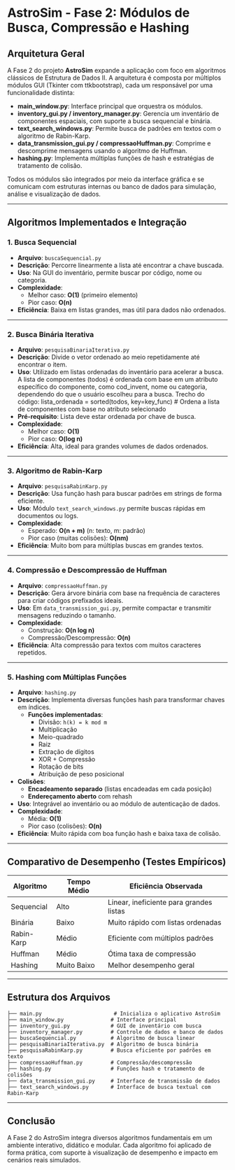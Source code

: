 
# AstroSim - Fase 2: Módulos de Busca, Compressão e Hashing

## Arquitetura Geral

A Fase 2 do projeto **AstroSim** expande a aplicação com foco em algoritmos clássicos de Estrutura de Dados II. A arquitetura é composta por múltiplos módulos GUI (Tkinter com ttkbootstrap), cada um responsável por uma funcionalidade distinta:

- **main_window.py**: Interface principal que orquestra os módulos.
- **inventory_gui.py / inventory_manager.py**: Gerencia um inventário de componentes espaciais, com suporte a busca sequencial e binária.
- **text_search_windows.py**: Permite busca de padrões em textos com o algoritmo de Rabin-Karp.
- **data_transmission_gui.py / compressaoHuffman.py**: Comprime e descomprime mensagens usando o algoritmo de Huffman.
- **hashing.py**: Implementa múltiplas funções de hash e estratégias de tratamento de colisão.

Todos os módulos são integrados por meio da interface gráfica e se comunicam com estruturas internas ou banco de dados para simulação, análise e visualização de dados.

---

## Algoritmos Implementados e Integração

### 1. Busca Sequencial
- **Arquivo**: `buscaSequencial.py`
- **Descrição**: Percorre linearmente a lista até encontrar a chave buscada.
- **Uso**: Na GUI do inventário, permite buscar por código, nome ou categoria.
- **Complexidade**:
  - Melhor caso: **O(1)** (primeiro elemento)
  - Pior caso: **O(n)**
- **Eficiência**: Baixa em listas grandes, mas útil para dados não ordenados.

---

### 2. Busca Binária Iterativa
- **Arquivo**: `pesquisaBinariaIterativa.py`
- **Descrição**: Divide o vetor ordenado ao meio repetidamente até encontrar o item.
- **Uso**: Utilizado em listas ordenadas do inventário para acelerar a busca.
	A lista de componentes (todos) é ordenada com base em um atributo específico do componente, 
	como cod_invent, nome ou categoria, dependendo do que o usuário escolheu para a busca.
	Trecho do código: lista_ordenada = sorted(todos, key=key_func)  # Ordena a lista de componentes com base no atributo selecionado
- **Pré-requisito**: Lista deve estar ordenada por chave de busca.
- **Complexidade**:
  - Melhor caso: **O(1)**
  - Pior caso: **O(log n)**
- **Eficiência**: Alta, ideal para grandes volumes de dados ordenados.

---

### 3. Algoritmo de Rabin-Karp
- **Arquivo**: `pesquisaRabinKarp.py`
- **Descrição**: Usa função hash para buscar padrões em strings de forma eficiente.
- **Uso**: Módulo `text_search_windows.py` permite buscas rápidas em documentos ou logs.
- **Complexidade**:
  - Esperado: **O(n + m)** (n: texto, m: padrão)
  - Pior caso (muitas colisões): **O(nm)**
- **Eficiência**: Muito bom para múltiplas buscas em grandes textos.

---

### 4. Compressão e Descompressão de Huffman
- **Arquivo**: `compressaoHuffman.py`
- **Descrição**: Gera árvore binária com base na frequência de caracteres para criar códigos prefixados ideais.
- **Uso**: Em `data_transmission_gui.py`, permite compactar e transmitir mensagens reduzindo o tamanho.
- **Complexidade**:
  - Construção: **O(n log n)**
  - Compressão/Descompressão: **O(n)**
- **Eficiência**: Alta compressão para textos com muitos caracteres repetidos.

---

### 5. Hashing com Múltiplas Funções
- **Arquivo**: `hashing.py`
- **Descrição**: Implementa diversas funções hash para transformar chaves em índices.
  - **Funções implementadas**:
    - Divisão: `h(k) = k mod m`
    - Multiplicação
    - Meio-quadrado
    - Raiz
    - Extração de dígitos
    - XOR + Compressão
    - Rotação de bits
    - Atribuição de peso posicional
- **Colisões**:
  - **Encadeamento separado** (listas encadeadas em cada posição)
  - **Endereçamento aberto** com rehash
- **Uso**: Integrável ao inventário ou ao módulo de autenticação de dados.
- **Complexidade**:
  - Média: **O(1)**
  - Pior caso (colisões): **O(n)**
- **Eficiência**: Muito rápida com boa função hash e baixa taxa de colisão.

---

## Comparativo de Desempenho (Testes Empíricos)

| Algoritmo      | Tempo Médio | Eficiência Observada |
|----------------|-------------|-----------------------|
| Sequencial     | Alto        | Linear, ineficiente para grandes listas |
| Binária        | Baixo       | Muito rápido com listas ordenadas |
| Rabin-Karp     | Médio       | Eficiente com múltiplos padrões |
| Huffman        | Médio       | Ótima taxa de compressão |
| Hashing        | Muito Baixo | Melhor desempenho geral |

---

## Estrutura dos Arquivos

```
├── main.py                       # Inicializa o aplicativo AstroSim
├── main_window.py               # Interface principal
├── inventory_gui.py             # GUI de inventário com busca
├── inventory_manager.py         # Controle de dados e banco de dados
├── buscaSequencial.py           # Algoritmo de busca linear
├── pesquisaBinariaIterativa.py  # Algoritmo de busca binária
├── pesquisaRabinKarp.py         # Busca eficiente por padrões em texto
├── compressaoHuffman.py         # Compressão/descompressão
├── hashing.py                   # Funções hash e tratamento de colisões
├── data_transmission_gui.py     # Interface de transmissão de dados
├── text_search_windows.py       # Interface de busca textual com Rabin-Karp
```

---

## Conclusão

A Fase 2 do AstroSim integra diversos algoritmos fundamentais em um ambiente interativo, didático e modular. Cada algoritmo foi aplicado de forma prática, com suporte à visualização de desempenho e impacto em cenários reais simulados.
